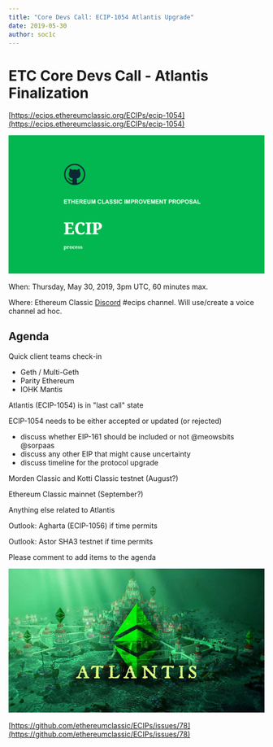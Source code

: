 ```yaml
---
title: "Core Devs Call: ECIP-1054 Atlantis Upgrade"
date: 2019-05-30
author: soc1c
---
```


# ETC Core Devs Call - Atlantis Finalization

[https://ecips.ethereumclassic.org/ECIPs/ecip-1054](https://ecips.ethereumclassic.org/ECIPs/ecip-1054)

![ETC Core Devs Call - Atlantis Finalization](./ethereum_classic_ecip_wallpaper.png)

When: Thursday, May 30, 2019, 3pm UTC, 60 minutes max.

Where: Ethereum Classic [Discord](https://discord.gg/dwxb6nf) #ecips channel. Will use/create a voice channel ad hoc.

## Agenda

Quick client teams check-in
* Geth / Multi-Geth
* Parity Ethereum
* IOHK Mantis

Atlantis (ECIP-1054) is in "last call" state

ECIP-1054 needs to be either accepted or updated (or rejected)
* discuss whether EIP-161 should be included or not @meowsbits @sorpaas
* discuss any other EIP that might cause uncertainty
* discuss timeline for the protocol upgrade

Morden Classic and Kotti Classic testnet (August?)

Ethereum Classic mainnet (September?)

Anything else related to Atlantis

Outlook: Agharta (ECIP-1056) if time permits

Outlook: Astor SHA3 testnet if time permits

Please comment to add items to the agenda

![ETC Core Devs Call - Atlantis Finalization](./atlantis-banner.jpg)

[https://github.com/ethereumclassic/ECIPs/issues/78](https://github.com/ethereumclassic/ECIPs/issues/78)

